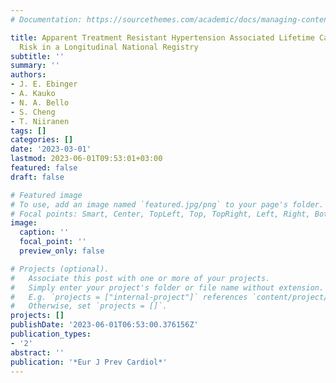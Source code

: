 ```yaml
---
# Documentation: https://sourcethemes.com/academic/docs/managing-content/

title: Apparent Treatment Resistant Hypertension Associated Lifetime Cardiovascular
  Risk in a Longitudinal National Registry
subtitle: ''
summary: ''
authors:
- J. E. Ebinger
- A. Kauko
- N. A. Bello
- S. Cheng
- T. Niiranen
tags: []
categories: []
date: '2023-03-01'
lastmod: 2023-06-01T09:53:01+03:00
featured: false
draft: false

# Featured image
# To use, add an image named `featured.jpg/png` to your page's folder.
# Focal points: Smart, Center, TopLeft, Top, TopRight, Left, Right, BottomLeft, Bottom, BottomRight.
image:
  caption: ''
  focal_point: ''
  preview_only: false

# Projects (optional).
#   Associate this post with one or more of your projects.
#   Simply enter your project's folder or file name without extension.
#   E.g. `projects = ["internal-project"]` references `content/project/deep-learning/index.md`.
#   Otherwise, set `projects = []`.
projects: []
publishDate: '2023-06-01T06:53:00.376156Z'
publication_types:
- '2'
abstract: ''
publication: '*Eur J Prev Cardiol*'
---
```

